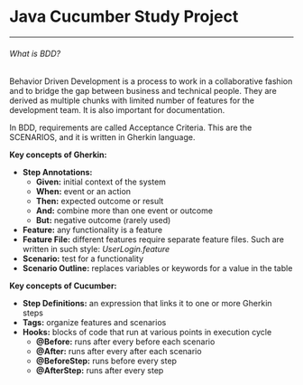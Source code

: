 # Java Cucumber Study Project


---
###### What is BDD?
Behavior Driven Development is a process to work in a collaborative fashion and to bridge the gap between business and technical people.
They are derived as multiple chunks with limited number of features for the development team. It is also important for documentation.

In BDD, requirements are called Acceptance Criteria. This are the SCENARIOS, and it is written in Gherkin language.

**Key concepts of Gherkin:**

- **Step Annotations:**
    - **Given:** initial context of the system
    - **When:** event or an action
    - **Then:** expected outcome or result
    - **And:** combine more than one event or outcome
    - **But:** negative outcome (rarely used)   
- **Feature:** any functionality is a feature
- **Feature File:** different features require separate feature files. Such are written in such style: _UserLogin.feature_
- **Scenario:** test for a functionality  
- **Scenario Outline:** replaces variables or keywords for a value in the table

**Key concepts of Cucumber:**

- **Step Definitions:** an expression that links it to one or more Gherkin steps
- **Tags:** organize features and scenarios
- **Hooks:** blocks of code that run at various points in execution cycle
    - **@Before:** runs after every before each scenario
    - **@After:** runs after every after each scenario
    - **@BeforeStep:** runs before every step
    - **@AfterStep:** runs after every step

